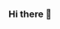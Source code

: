 ### Hi there 👋

<!--
**fbehddn/fbehddn** is a ✨ _special_ ✨ repository because its `README.md` (this file) appears on your GitHub profile.


 <img src="https://img.shields.io/badge/C-3178C6?style=flat&logo=C&logoColor=white"/>

